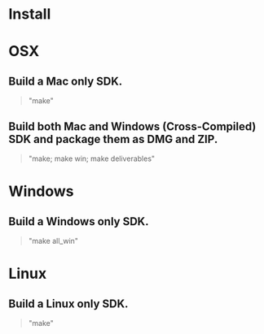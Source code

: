 Install
=======

# OSX

## Build a Mac only SDK.

> "make" 

## Build both Mac and Windows (Cross-Compiled) SDK and package them as DMG and ZIP.

> "make; make win; make deliverables" 


# Windows

## Build a Windows only SDK.

> "make all_win"


# Linux

## Build a Linux only SDK.

> "make"